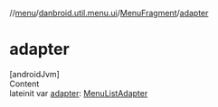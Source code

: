//[menu](../../../index.md)/[danbroid.util.menu.ui](../index.md)/[MenuFragment](index.md)/[adapter](adapter.md)



# adapter  
[androidJvm]  
Content  
lateinit var [adapter](adapter.md): [MenuListAdapter](../-menu-list-adapter/index.md)  



